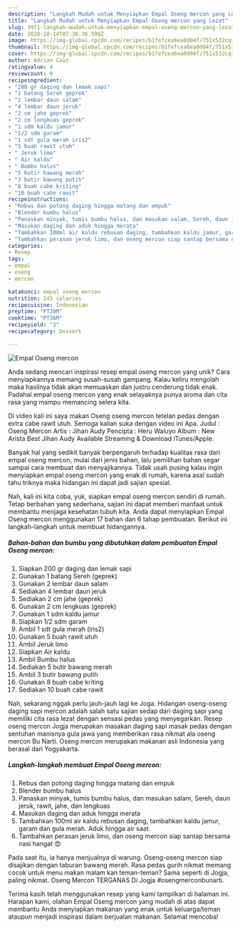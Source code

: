 ```yaml
---
description: "Langkah Mudah untuk Menyiapkan Empal Oseng mercon yang Lezat"
title: "Langkah Mudah untuk Menyiapkan Empal Oseng mercon yang Lezat"
slug: 3971-langkah-mudah-untuk-menyiapkan-empal-oseng-mercon-yang-lezat
date: 2020-10-14T07:36:36.598Z
image: https://img-global.cpcdn.com/recipes/b1fefcea6ea0d04f/751x532cq70/empal-oseng-mercon-foto-resep-utama.jpg
thumbnail: https://img-global.cpcdn.com/recipes/b1fefcea6ea0d04f/751x532cq70/empal-oseng-mercon-foto-resep-utama.jpg
cover: https://img-global.cpcdn.com/recipes/b1fefcea6ea0d04f/751x532cq70/empal-oseng-mercon-foto-resep-utama.jpg
author: Adrian Cain
ratingvalue: 4
reviewcount: 9
recipeingredient:
- "200 gr daging dan lemak sapi"
- "1 batang Sereh geprek"
- "2 lembar daun salam"
- "4 lembar daun jeruk"
- "2 cm jahe geprek"
- "2 cm lengkuas geprek"
- "1 sdm kaldu jamur"
- "1/2 sdm garam"
- "1 sdt gula merah iris2"
- "5 buah rawit utuh"
- " Jeruk limo"
- " Air kaldu"
- " Bumbu halus"
- "5 butir bawang merah"
- "3 butir bawang putih"
- "8 buah cabe kriting"
- "10 buah cabe rawit"
recipeinstructions:
- "Rebus dan potong daging hingga matang dan empuk"
- "Blender bumbu halus"
- "Panaskan minyak, tumis bumbu halus, dan masukan salam, Sereh, daun jeruk, rawit, jahe, dan lengkuas"
- "Masukan daging dan aduk hingga merata"
- "Tambahkan 100ml air kaldu rebusan daging, tambahkan kaldu jamur, garam dan gula merah. Aduk hingga air saat."
- "Tambahkan perasan jeruk limo, dan oseng mercon siap santap bersama nasi hangat 😍"
categories:
- Resep
tags:
- empal
- oseng
- mercon

katakunci: empal oseng mercon 
nutrition: 145 calories
recipecuisine: Indonesian
preptime: "PT20M"
cooktime: "PT36M"
recipeyield: "3"
recipecategory: Dessert

---
```



![Empal Oseng mercon](https://img-global.cpcdn.com/recipes/b1fefcea6ea0d04f/751x532cq70/empal-oseng-mercon-foto-resep-utama.jpg)

Anda sedang mencari inspirasi resep empal oseng mercon yang unik? Cara menyiapkannya memang susah-susah gampang. Kalau keliru mengolah maka hasilnya tidak akan memuaskan dan justru cenderung tidak enak. Padahal empal oseng mercon yang enak selayaknya punya aroma dan cita rasa yang mampu memancing selera kita.

Di video kali ini saya makan Oseng oseng mercon tetelan pedas dengan extra cabe rawit utuh. Semoga kalian suka dengan video ini Apa. Judul : Oseng Mercon Artis : Jihan Audy Pencipta : Heru Waluyo Album : New Arista Best Jihan Audy Available Streaming &amp; Download iTunes/Apple.

Banyak hal yang sedikit banyak berpengaruh terhadap kualitas rasa dari empal oseng mercon, mulai dari jenis bahan, lalu pemilihan bahan segar sampai cara membuat dan menyajikannya. Tidak usah pusing kalau ingin menyiapkan empal oseng mercon yang enak di rumah, karena asal sudah tahu triknya maka hidangan ini dapat jadi sajian spesial.


Nah, kali ini kita coba, yuk, siapkan empal oseng mercon sendiri di rumah. Tetap berbahan yang sederhana, sajian ini dapat memberi manfaat untuk membantu menjaga kesehatan tubuh kita. Anda dapat menyiapkan Empal Oseng mercon menggunakan 17 bahan dan 6 tahap pembuatan. Berikut ini langkah-langkah untuk membuat hidangannya.

<!--inarticleads1-->

##### Bahan-bahan dan bumbu yang dibutuhkan dalam pembuatan Empal Oseng mercon:

1. Siapkan 200 gr daging dan lemak sapi
1. Gunakan 1 batang Sereh (geprek)
1. Gunakan 2 lembar daun salam
1. Sediakan 4 lembar daun jeruk
1. Sediakan 2 cm jahe (geprek)
1. Gunakan 2 cm lengkuas (geprek)
1. Gunakan 1 sdm kaldu jamur
1. Siapkan 1/2 sdm garam
1. Ambil 1 sdt gula merah (iris2)
1. Gunakan 5 buah rawit utuh
1. Ambil  Jeruk limo
1. Siapkan  Air kaldu
1. Ambil  Bumbu halus
1. Sediakan 5 butir bawang merah
1. Ambil 3 butir bawang putih
1. Gunakan 8 buah cabe kriting
1. Sediakan 10 buah cabe rawit


Nah, sekarang nggak perlu jauh-jauh lagi ke Joga. Hidangan oseng-oseng daging sapi mercon adalah salah satu sajian sedap dari daging sapi yang memiliki cita rasa lezat dengan sensasi pedas yang menyegarkan. Resep oseng mercon Jogja merupakan masakan daging sapi masak pedas dengan sentuhan manisnya gula jawa yang memberikan rasa nikmat ala oseng mercon Bu Narti. Oseng mercon merupakan makanan asli Indonesia yang berasal dari Yogyakarta. 

<!--inarticleads2-->

##### Langkah-langkah membuat Empal Oseng mercon:

1. Rebus dan potong daging hingga matang dan empuk
1. Blender bumbu halus
1. Panaskan minyak, tumis bumbu halus, dan masukan salam, Sereh, daun jeruk, rawit, jahe, dan lengkuas
1. Masukan daging dan aduk hingga merata
1. Tambahkan 100ml air kaldu rebusan daging, tambahkan kaldu jamur, garam dan gula merah. Aduk hingga air saat.
1. Tambahkan perasan jeruk limo, dan oseng mercon siap santap bersama nasi hangat 😍


Pada saat itu, ia hanya menjualnya di warung. Oseng-oseng mercon siap disajikan dengan taburan bawang merah. Rasa pedas gurih nikmat memang cocok untuk menu makan malam kan teman-teman? Sama seperti di Jogja, paling nikmat. Oseng Mercon TERGANAS Di Jogja #osengmerconbunarti. 

Terima kasih telah menggunakan resep yang kami tampilkan di halaman ini. Harapan kami, olahan Empal Oseng mercon yang mudah di atas dapat membantu Anda menyiapkan makanan yang enak untuk keluarga/teman ataupun menjadi inspirasi dalam berjualan makanan. Selamat mencoba!
